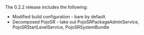 The 0.2.2 release includes the following:

* Modified build configuration - bare by default.
* Decomposed PojoSR - take out PojoSRPackageAdminService, PojoSRStartLevelService, PojoSRSystemBundle
